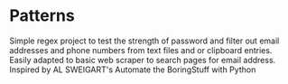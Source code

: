 # Patterns
Simple regex project to test the strength of password and filter out email addresses and phone numbers from text files and or clipboard entries. Easily adapted to basic web scraper to search pages for email address. Inspired by AL SWEIGART's Automate the BoringStuff with Python
